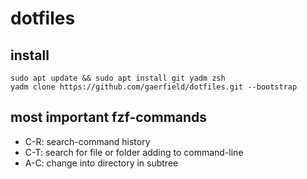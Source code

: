 # dotfiles

## install
```
sudo apt update && sudo apt install git yadm zsh
yadm clone https://github.com/gaerfield/dotfiles.git --bootstrap
```

## most important fzf-commands
* C-R: search-command history
* C-T: search for file or folder adding to command-line
* A-C: change into directory in subtree

